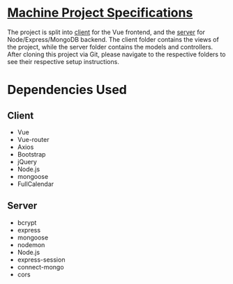 # [Machine Project Specifications](Group7%20S11%20MP%20Specifications.pdf)

The project is split into [client](./client) for the Vue frontend, and the [server](./server) for Node/Express/MongoDB backend. The client folder contains the views of the project, while the server folder contains the models and controllers. 
After cloning this project via Git, please navigate to the respective folders to see their respective setup instructions.

# Dependencies Used
## Client
- Vue
- Vue-router
- Axios
- Bootstrap
- jQuery
- Node.js
- mongoose
- FullCalendar

## Server
- bcrypt
- express
- mongoose
- nodemon
- Node.js
- express-session
- connect-mongo
- cors